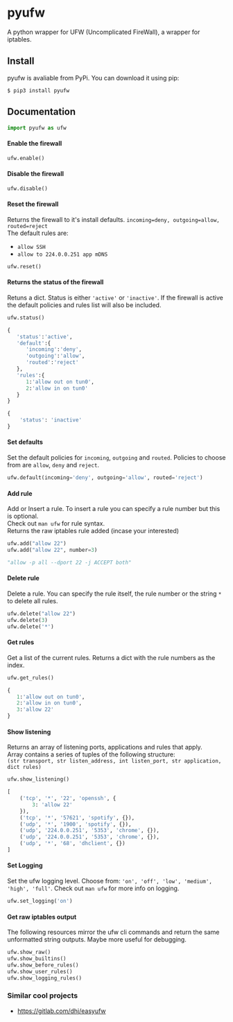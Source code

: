 # pyufw
A python wrapper for UFW (Uncomplicated FireWall), a wrapper for iptables.

## Install
pyufw is avaliable from PyPi. You can download it using pip:

```console
$ pip3 install pyufw
```

## Documentation

```python
import pyufw as ufw
```

#### Enable the firewall
```python
ufw.enable()
```

#### Disable the firewall
```python
ufw.disable()
```

#### Reset the firewall
Returns the firewall to it's install defaults. `incoming=deny, outgoing=allow, routed=reject`  
The default rules are:
  * `allow SSH`
  * `allow to 224.0.0.251 app mDNS`
```python
ufw.reset()
```

#### Returns the status of the firewall
Retuns a dict. Status is either `'active'` or `'inactive'`. If the firewall is active the default policies and rules list will also be included.
```python
ufw.status()
```
```python
{ 
   'status':'active',
   'default':{ 
      'incoming':'deny',
      'outgoing':'allow',
      'routed':'reject'
   },
   'rules':{ 
      1:'allow out on tun0',
      2:'allow in on tun0'
   }
}
```
```python
{
    'status': 'inactive'
}
```

#### Set defaults
Set the default policies for `incoming`, `outgoing` and `routed`. Policies to choose from are `allow`, `deny` and `reject`.
```python
ufw.default(incoming='deny', outgoing='allow', routed='reject')
```

#### Add rule
Add or Insert a rule. To insert a rule you can specify a rule number but this is optional.  
Check out `man ufw` for rule syntax.  
Returns the raw iptables rule added (incase your interested)
```python
ufw.add("allow 22")
ufw.add("allow 22", number=3)
```
```python
"allow -p all --dport 22 -j ACCEPT both"
```

#### Delete rule
Delete a rule. You can specify the rule itself, the rule number or the string `*` to delete all rules.
```python
ufw.delete("allow 22")
ufw.delete(3)
ufw.delete('*')
```

#### Get rules
Get a list of the current rules. Returns a dict with the rule numbers as the index.
```python
ufw.get_rules()
```
```python
{ 
   1:'allow out on tun0',
   2:'allow in on tun0',
   3:'allow 22'
}
```

#### Show listening
Returns an array of listening ports, applications and rules that apply.  
Array contains a series of tuples of the following structure:  
`(str transport, str listen_address, int listen_port, str application, dict rules)`
```python
ufw.show_listening()
```
```python
[
    ('tcp', '*', '22', 'openssh', {
        3: 'allow 22'
    }), 
    ('tcp', '*', '57621', 'spotify', {}), 
    ('udp', '*', '1900', 'spotify', {}), 
    ('udp', '224.0.0.251', '5353', 'chrome', {}), 
    ('udp', '224.0.0.251', '5353', 'chrome', {}), 
    ('udp', '*', '68', 'dhclient', {})
]
```

#### Set Logging
Set the ufw logging level. Choose from: `'on', 'off', 'low', 'medium', 'high', 'full'`.
Check out `man ufw` for more info on logging.
```python
ufw.set_logging('on')
```

#### Get raw iptables output
The following resources mirror the ufw cli commands and return the same unformatted string outputs. Maybe more useful for debugging.
```python
ufw.show_raw()
ufw.show_builtins()
ufw.show_before_rules()
ufw.show_user_rules()
ufw.show_logging_rules()
```

### Similar cool projects
  * https://gitlab.com/dhj/easyufw


